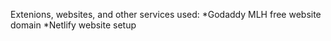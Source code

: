 Extenions, websites, and other services used:
  *Godaddy MLH free website domain
  *Netlify website setup
